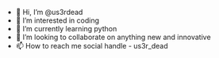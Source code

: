 - 👋 Hi, I’m @us3rdead
- 👀 I’m interested in coding
- 🌱 I’m currently learning python
- 💞️ I’m looking to collaborate on anything new and innovative 
- 📫 How to reach me social handle - us3r_dead

<!---
us3rdead/us3rdead is a ✨ special ✨ repository because its `README.md` (this file) appears on your GitHub profile.
You can click the Preview link to take a look at your changes.
--->
